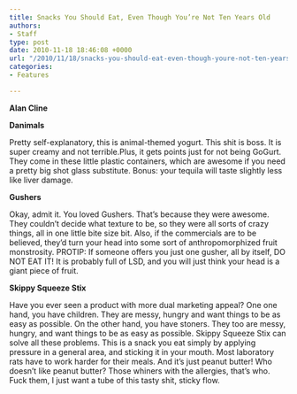 ```yaml
---
title: Snacks You Should Eat, Even Though You’re Not Ten Years Old
authors:
- Staff
type: post
date: 2010-11-18 18:46:08 +0000
url: "/2010/11/18/snacks-you-should-eat-even-though-youre-not-ten-years-old/"
categories:
- Features

---
```

**Alan Cline**

**Danimals**

Pretty self-explanatory, this is animal-themed yogurt. This shit is boss. It is super creamy and not terrible.Plus, it gets points just for not being GoGurt. They come in these little plastic containers, which are awesome if you need a pretty big shot glass substitute. Bonus: your tequila will taste slightly less like liver damage.

**Gushers**

Okay, admit it. You loved Gushers. That’s because they were awesome. They couldn’t decide what texture to be, so they were all sorts of crazy things, all in one little bite size bit. Also, if the commercials are to be believed, they’d turn your head into some sort of anthropomorphized fruit monstrosity. PROTIP: If someone offers you just one gusher, all by itself, DO NOT EAT IT! It is probably full of LSD, and you will just think your head is a giant piece of fruit.

**Skippy Squeeze Stix**

Have you ever seen a product with more dual marketing appeal? One one hand, you have children. They are messy, hungry and want things to be as easy as possible. On the other hand, you have stoners. They too are messy, hungry, and want things to be as easy as possible. Skippy Squeeze Stix can solve all these problems. This is a snack you eat simply by applying pressure in a general area, and sticking it in your mouth. Most laboratory rats have to work harder for their meals. And it’s just peanut butter! Who doesn’t like peanut butter? Those whiners with the allergies, that’s who. Fuck them, I just want a tube of this tasty shit, sticky flow.